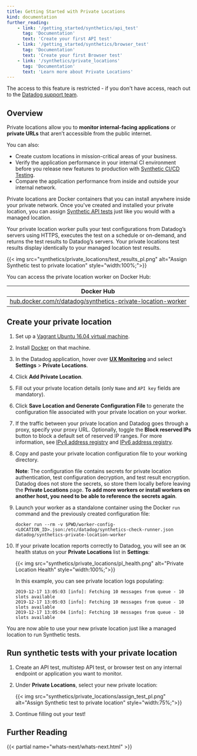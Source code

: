 ```yaml
---
title: Getting Started with Private Locations
kind: documentation
further_reading:
    - link: '/getting_started/synthetics/api_test'
      tag: 'Documentation'
      text: 'Create your first API test'
    - link: '/getting_started/synthetics/browser_test'
      tag: 'Documentation'
      text: 'Create your first Browser test'
    - link: '/synthetics/private_locations'
      tag: 'Documentation'
      text: 'Learn more about Private Locations'
---
```


<div class="alert alert-warning">
The access to this feature is restricted - if you don't have access, reach out to the <a href="https://docs.datadoghq.com/help/">Datadog support team</a>.
</div>

## Overview

Private locations allow you to **monitor internal-facing applications** or **private URLs** that aren’t accessible from the public internet. 

You can also:

- Create custom locations in mission-critical areas of your business.
- Verify the application performance in your internal CI environment before you release new features to production with [Synthetic CI/CD Testing][1].
- Compare the application performance from inside and outside your internal network.

Private locations are Docker containers that you can install anywhere inside your private network. Once you've created and installed your private location, you can assign [Synthetic API tests][2] just like you would with a managed location.

Your private location worker pulls your test configurations from Datadog’s servers using HTTPS, executes the test on a schedule or on-demand, and returns the test results to Datadog’s servers. Your private locations test results display identically to your managed location test results.

{{< img src="synthetics/private_locations/test_results_pl.png" alt="Assign Synthetic test to private location"  style="width:100%;">}}

You can access the private location worker on Docker Hub:

| Docker Hub                                                                |
|---------------------------------------------------------------------------|
| [hub.docker.com/r/datadog/synthetics-private-location-worker][3]          |

## Create your private location

1. Set up a [Vagrant Ubuntu 16.04 virtual machine][2].
2. Install [Docker][4] on that machine.
3. In the Datadog application, hover over **[UX Monitoring][5]** and select **Settings** > **Private Locations**. 
4. Click **Add Private Location**.
5. Fill out your private location details (only `Name` and `API key` fields are mandatory). 
6. Click **Save Location and Generate Configuration File** to generate the configuration file associated with your private location on your worker.
7. If the traffic between your private location and Datadog goes through a proxy, specify your proxy URL. Optionally, toggle the **Block reserved IPs** button to block a default set of reserved IP ranges. For more information, see [IPv4 address registry][6] and [IPv6 address registry][7].
8. Copy and paste your private location configuration file to your working directory.

    **Note**: The configuration file contains secrets for private location authentication, test configuration decryption, and test result encryption. Datadog does not store the secrets, so store them locally before leaving the **Private Locations** page. **To add more workers or install workers on another host, you need to be able to reference the secrets again**. 
    
9. Launch your worker as a standalone container using the Docker `run` command and the previously created configuration file:

    ```shell
    docker run --rm -v $PWD/worker-config-<LOCATION_ID>.json:/etc/datadog/synthetics-check-runner.json datadog/synthetics-private-location-worker
    ```

10. If your private location reports correctly to Datadog, you will see an `OK` health status on your **Private Locations** list in **Settings**:

    {{< img src="synthetics/private_locations/pl_health.png" alt="Private Location Health"  style="width:100%;">}}

    In this example, you can see private location logs populating:

    ```text
    2019-12-17 13:05:03 [info]: Fetching 10 messages from queue - 10 slots available
    2019-12-17 13:05:03 [info]: Fetching 10 messages from queue - 10 slots available
    2019-12-17 13:05:04 [info]: Fetching 10 messages from queue - 10 slots available
    ```

You are now able to use your new private location just like a managed location to run Synthetic tests.

## Run synthetic tests with your private location

1. Create an API test, multistep API test, or browser test on any internal endpoint or application you want to monitor.
2. Under **Private Locations**, select your new private location:

    {{< img src="synthetics/private_locations/assign_test_pl.png" alt="Assign Synthetic test to private location"  style="width:75%;">}}

3. Continue filling out your test!

## Further Reading

{{< partial name="whats-next/whats-next.html" >}}

[1]: /synthetics/ci/
[2]: /getting_started/synthetics/api_test/
[3]: https://hub.docker.com/r/datadog/synthetics-private-location-worker
[4]: https://docs.docker.com/install/linux/docker-ce/ubuntu/#install-docker-ce
[5]: https://app.datadoghq.com/synthetics/list
[6]: https://www.iana.org/assignments/iana-ipv4-special-registry/iana-ipv4-special-registry.xhtml
[7]: https://www.iana.org/assignments/iana-ipv6-special-registry/iana-ipv6-special-registry.xhtml
